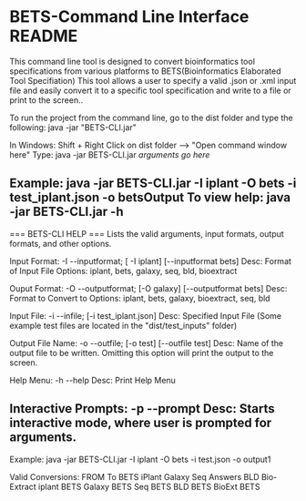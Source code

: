 BETS-Command Line Interface README
==============
This command line tool is designed to convert bioinformatics tool specifications from various platforms to BETS(Bioinformatics Elaborated Tool Specifiation)
This tool allows a user to specify a valid .json or .xml input file and easily convert it to a specific tool specification and write to a file or print to the screen..

To run the project from the command line, go to the dist folder and
type the following:
java -jar "BETS-CLI.jar" 

In Windows:
Shift + Right Click on dist folder --> "Open command window here"
Type: java -jar BETS-CLI.jar *arguments go here*

Example: java -jar BETS-CLI.jar  -I iplant -O bets -i test_iplant.json -o betsOutput
To view help: java -jar BETS-CLI.jar -h
----------------------------------------------------------------------------------------------

=== BETS-CLI HELP ===
Lists the valid arguments, input formats, output formats, and other options. 

Input Format: -I --inputformat; [ -I iplant] [--inputformat bets]
  Desc: Format of Input File
  Options: iplant, bets, galaxy, seq, bld, bioextract

Ouput Format: -O --outputformat; [-O galaxy] [--outputformat bets]
  Desc: Format to Convert to
  Options: iplant, bets, galaxy, bioextract, seq, bld

Input File: -i --infile; [-i test_iplant.json]
  Desc: Specified Input File  (Some example test files are located in the "dist/test_inputs" folder)

Output File Name: -o --outfile; [-o test] [--outfile test]
  Desc: Name of the output file to be written.
  Omitting this option will print the output to the screen.

Help Menu: -h --help
  Desc: Print Help Menu

Interactive Prompts: -p --prompt
  Desc: Starts interactive mode, where user is prompted for arguments.
--------------------------
Example: java -jar BETS-CLI.jar  -I iplant -O bets -i test.json -o output1



Valid Conversions:
FROM		To
BETS		iPlant 
			Galaxy
			Seq Answers
			BLD
			Bio-Extract
iplant		BETS
Galaxy		BETS
Seq 		BETS
BLD			BETS
BioExt		BETS